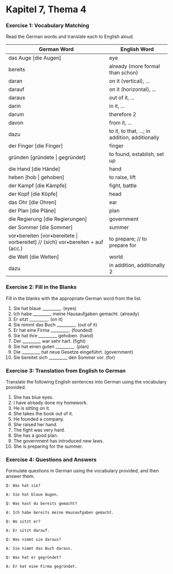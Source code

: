 # Kapitel 7, Thema 4

### Exercise 1: Vocabulary Matching

Read the German words and translate each to English aloud.

| German Word                                                                      | English Word                                   |
| -------------------------------------------------------------------------------- | ---------------------------------------------- |
| das Auge \[die Augen]                                                            | eye                                            |
| bereits                                                                          | already (more formal than schon)               |
| daran                                                                            | on it (vertical), ...                          |
| darauf                                                                           | on it (horizontal), ...                        |
| daraus                                                                           | out of it, ...                                 |
| darin                                                                            | in it, ...                                     |
| darum                                                                            | therefore 2                                    |
| davon                                                                            | from it, ...                                   |
| dazu                                                                             | to it, to that, ...; in addition, additionally |
| der Finger \[die Finger]                                                         | finger                                         |
| gründen \[gründete \| gegründet]                                                 | to found, establish, set up                    |
| die Hand \[die Hände]                                                            | hand                                           |
| heben \[hob \| gehoben]                                                          | to raise, lift                                 |
| der Kampf \[die Kämpfe]                                                          | fight, battle                                  |
| der Kopf \[die Köpfe]                                                            | head                                           |
| das Ohr \[die Ohren]                                                             | ear                                            |
| der Plan \[die Pläne]                                                            | plan                                           |
| die Regierung \[die Regierungen]                                                 | government                                     |
| der Sommer \[die Sommer]                                                         | summer                                         |
| vor•bereiten \[vor•bereitete \| vorbereitet] // (sich) vor•bereiten + auf (acc.) | to prepare; // to prepare for                  |
| die Welt \[die Welten]                                                           | world                                          |
| dazu                                                                             | in addition, additionally 2                    |

### Exercise 2: Fill in the Blanks

Fill in the blanks with the appropriate German word from the list.

1. Sie hat blaue \_\_\_\_\_\_\_\_\_. (eyes)
2. Ich habe \_\_\_\_\_\_\_\_\_ meine Hausaufgaben gemacht. (already)
3. Er sitzt \_\_\_\_\_\_\_\_\_. (on it)
4. Sie nimmt das Buch \_\_\_\_\_\_\_\_\_. (out of it)
5. Er hat eine Firma \_\_\_\_\_\_\_\_\_. (founded)
6. Sie hat ihre \_\_\_\_\_\_\_\_\_ gehoben. (hand)
7. Der \_\_\_\_\_\_\_\_\_ war sehr hart. (fight)
8. Sie hat einen guten \_\_\_\_\_\_\_\_\_. (plan)
9. Die \_\_\_\_\_\_\_\_\_ hat neue Gesetze eingeführt. (government)
10. Sie bereitet sich \_\_\_\_\_\_\_\_\_ den Sommer vor. (for)

### Exercise 3: Translation from English to German

Translate the following English sentences into German using the vocabulary provided.

1. She has blue eyes.
2. I have already done my homework.
3. He is sitting on it.
4. She takes the book out of it.
5. He founded a company.
6. She raised her hand.
7. The fight was very hard.
8. She has a good plan.
9. The government has introduced new laws.
10. She is preparing for the summer.

### Exercise 4: Questions and Answers

Formulate questions in German using the vocabulary provided, and then answer them.

`Q: Was hat sie?`&#x20;

`A: Sie hat blaue Augen.`

`Q: Was hast du bereits gemacht?`&#x20;

`A: Ich habe bereits meine Hausaufgaben gemacht.`

`Q: Wo sitzt er?`&#x20;

`A: Er sitzt darauf.`

`Q: Was nimmt sie daraus?`&#x20;

`A: Sie nimmt das Buch daraus.`

`Q: Was hat er gegründet?`&#x20;

`A: Er hat eine Firma gegründet.`
